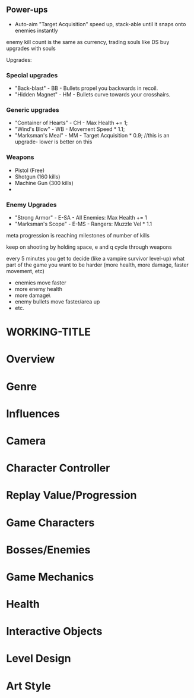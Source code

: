 ## Power-ups
- Auto-aim "Target Acquisition" speed up, stack-able until it snaps onto enemies instantly

enemy kill count is the same as currency, trading souls like DS
buy upgrades with souls



Upgrades:

### Special upgrades
- "Back-blast" - BB - Bullets propel you backwards in recoil.
- "Hidden Magnet" - HM - Bullets curve towards your crosshairs.

###  Generic upgrades
- "Container of Hearts" - CH - Max Health += 1;
- "Wind's Blow" - WB - Movement Speed * 1.1;
- "Marksman's Meal" - MM - Target Acquisition * 0.9; //this is an upgrade- lower is better on this 

### Weapons
- Pistol (Free)
- Shotgun (160 kills)
- Machine Gun (300 kills)
-
### Enemy Upgrades
- "Strong Armor" - E-SA - All Enemies: Max Health += 1
- "Marksman's Scope" - E-MS - Rangers: Muzzle Vel * 1.1

meta progression is reaching milestones of number of kills


keep on shooting by holding space, e and q cycle through weapons

every 5 minutes you get to decide (like a vampire survivor level-up) what part of the game you want to be harder (more health, more damage, faster movement, etc)
- enemies move faster 
- more enemy health
- more damage\
- enemy bullets move faster/area up
- etc.


# WORKING-TITLE

# Overview 

# Genre

# Influences

# Camera

# Character Controller

# Replay Value/Progression

# Game Characters 

# Bosses/Enemies 

# Game Mechanics 

# Health 

# Interactive Objects

# Level Design 

# Art Style 
